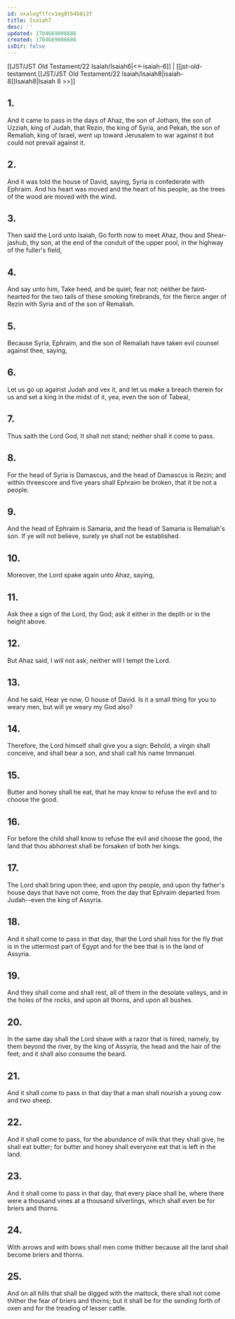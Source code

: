 ```yaml
---
id: vxalogftfcv1mg8tb4b8i2f
title: Isaiah7
desc: ''
updated: 1704669006686
created: 1704669006686
isDir: false
---
```

[[JST/JST Old Testament/22 Isaiah/Isaiah6|<<-isaiah-6]] | [[jst-old-testament.[[JST/JST Old Testament/22 Isaiah/Isaiah8|isaiah-8]]Isaiah8|Isaiah 8 >>]]
## 1.
And it came to pass in the days of Ahaz, the son of Jotham, the son of Uzziah, king of Judah, that Rezin, the king of Syria, and Pekah, the son of Remaliah, king of Israel, went up toward Jerusalem to war against it but could not prevail against it.
## 2.
And it was told the house of David, saying, Syria is confederate with Ephraim. And his heart was moved and the heart of his people, as the trees of the wood are moved with the wind.
## 3.
Then said the Lord unto Isaiah, Go forth now to meet Ahaz, thou and Shear-jashub, thy son, at the end of the conduit of the upper pool, in the highway of the fuller\'s field,
## 4.
And say unto him, Take heed, and be quiet; fear not; neither be faint-hearted for the two tails of these smoking firebrands, for the fierce anger of Rezin with Syria and of the son of Remaliah.
## 5.
Because Syria, Ephraim, and the son of Remaliah have taken evil counsel against thee, saying,
## 6.
Let us go up against Judah and vex it, and let us make a breach therein for us and set a king in the midst of it, yea, even the son of Tabeal,
## 7.
Thus saith the Lord God, It shall not stand; neither shall it come to pass.
## 8.
For the head of Syria is Damascus, and the head of Damascus is Rezin; and within threescore and five years shall Ephraim be broken, that it be not a people.
## 9.
And the head of Ephraim is Samaria, and the head of Samaria is Remaliah\'s son. If ye will not believe, surely ye shall not be established.
## 10.
Moreover, the Lord spake again unto Ahaz, saying,
## 11.
Ask thee a sign of the Lord, thy God; ask it either in the depth or in the height above.
## 12.
But Ahaz said, I will not ask; neither will I tempt the Lord.
## 13.
And he said, Hear ye now, O house of David. Is it a small thing for you to weary men, but will ye weary my God also?
## 14.
Therefore, the Lord himself shall give you a sign: Behold, a virgin shall conceive, and shall bear a son, and shall call his name Immanuel.
## 15.
Butter and honey shall he eat, that he may know to refuse the evil and to choose the good.
## 16.
For before the child shall know to refuse the evil and choose the good, the land that thou abhorrest shall be forsaken of both her kings.
## 17.
The Lord shall bring upon thee, and upon thy people, and upon thy father\'s house days that have not come, from the day that Ephraim departed from Judah\--even the king of Assyria.
## 18.
And it shall come to pass in that day, that the Lord shall hiss for the fly that is in the uttermost part of Egypt and for the bee that is in the land of Assyria.
## 19.
And they shall come and shall rest, all of them in the desolate valleys, and in the holes of the rocks, and upon all thorns, and upon all bushes.
## 20.
In the same day shall the Lord shave with a razor that is hired, namely, by them beyond the river, by the king of Assyria, the head and the hair of the feet; and it shall also consume the beard.
## 21.
And it shall come to pass in that day that a man shall nourish a young cow and two sheep.
## 22.
And it shall come to pass, for the abundance of milk that they shall give, he shall eat butter; for butter and honey shall everyone eat that is left in the land.
## 23.
And it shall come to pass in that day, that every place shall be, where there were a thousand vines at a thousand silverlings, which shall even be for briers and thorns.
## 24.
With arrows and with bows shall men come thither because all the land shall become briers and thorns.
## 25.
And on all hills that shall be digged with the mattock, there shall not come thither the fear of briers and thorns; but it shall be for the sending forth of oxen and for the treading of lesser cattle.

